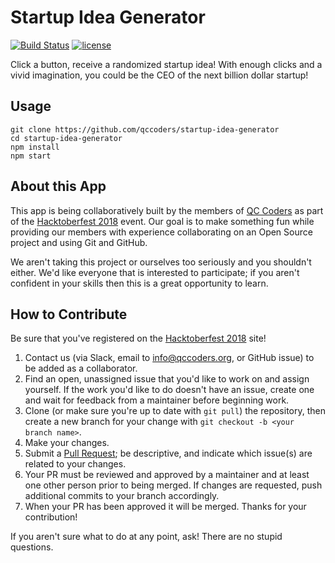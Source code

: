 # Startup Idea Generator

[![Build Status](https://travis-ci.org/qccoders/startup-idea-generator.svg?branch=master)](https://travis-ci.org/qccoders/startup-idea-generator)
[![license](https://img.shields.io/github/license/qccoders/startup-idea-generator.svg)](https://github.com/qccoders/startup-idea-generator/blob/master/LICENSE)

Click a button, receive a randomized startup idea!  With enough clicks and a vivid imagination, you could be the CEO of the next billion dollar startup!

## Usage

```
git clone https://github.com/qccoders/startup-idea-generator
cd startup-idea-generator
npm install
npm start
```

## About this App

This app is being collaboratively built by the members of [QC Coders](http://qccoders.org) as part of the [Hacktoberfest 2018](https://hacktoberfest.digitalocean.com/) event.  Our goal is to make something fun while providing our members with experience collaborating on an Open Source project and using Git and GitHub.

We aren't taking this project or ourselves too seriously and you shouldn't either.  We'd like everyone that is interested to participate; if you aren't confident in your skills then this is a great opportunity to learn.

## How to Contribute

Be sure that you've registered on the [Hacktoberfest 2018](https://hacktoberfest.digitalocean.com/) site!

1. Contact us (via Slack, email to info@qccoders.org, or GitHub issue) to be added as a collaborator.
2. Find an open, unassigned issue that you'd like to work on and assign yourself.  If the work you'd like to do doesn't have an issue, create one and wait for feedback from a maintainer before beginning work.
3. Clone (or make sure you're up to date with `git pull`) the repository, then create a new branch for your change with `git checkout -b <your branch name>`.
4. Make your changes.
5. Submit a [Pull Request](https://services.github.com/on-demand/github-cli/open-pull-request-github); be descriptive, and indicate which issue(s) are related to your changes.
6. Your PR must be reviewed and approved by a maintainer and at least one other person prior to being merged. If changes are requested, push additional commits to your branch accordingly.
7. When your PR has been approved it will be merged.  Thanks for your contribution!

If you aren't sure what to do at any point, ask! There are no stupid questions.

